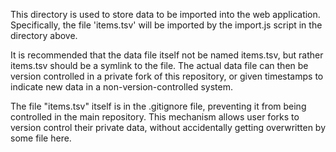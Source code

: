 This directory is used to store data to be imported into the web
application. Specifically, the file 'items.tsv' will be imported by
the import.js script in the directory above.

It is recommended that the data file itself not be named items.tsv, but
rather items.tsv should be a symlink to the file. The actual data file can
then be version controlled in a private fork of this repository, or given
timestamps to indicate new data in a non-version-controlled system. 

The file "items.tsv" itself is in the .gitignore file, preventing it 
from being controlled in the main repository. This mechanism allows user
forks to version control their private data, without accidentally getting
overwritten by some file here.
